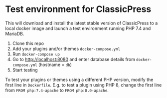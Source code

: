 # Test environment for ClassicPress

This will download and install the latest stable version of ClassicPress to a
local docker image and launch a test environment running PHP 7.4 and MariaDB.

1. Clone this repo
2. Add your plugins and/or themes `docker-compose.yml`
3. Run `docker-compose up`
4. Go to [http://localhost:8080](http://localhost:8080) and enter database details from `docker-compose.yml` (hostname = `db`)
5. Start testing

To test your plugins or themes using a different PHP version, modify the first
line in `Dockerfile`.  E.g. to test a plugin using PHP 8, change the first line
from `FROM php:7.4-apache` to `FROM php:8.0-apache`.
